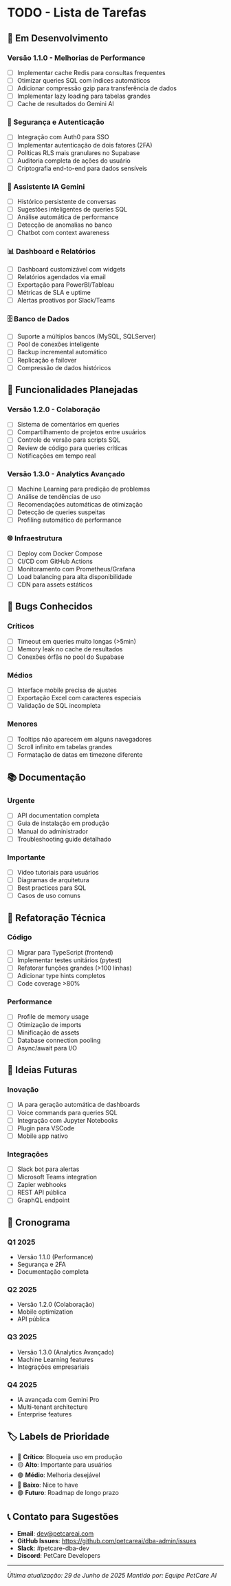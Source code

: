 # TODO - Lista de Tarefas

## 🚧 Em Desenvolvimento

### Versão 1.1.0 - Melhorias de Performance
- [ ] Implementar cache Redis para consultas frequentes
- [ ] Otimizar queries SQL com índices automáticos
- [ ] Adicionar compressão gzip para transferência de dados
- [ ] Implementar lazy loading para tabelas grandes
- [ ] Cache de resultados do Gemini AI

### 🔐 Segurança e Autenticação
- [ ] Integração com Auth0 para SSO
- [ ] Implementar autenticação de dois fatores (2FA)
- [ ] Políticas RLS mais granulares no Supabase
- [ ] Auditoria completa de ações do usuário
- [ ] Criptografia end-to-end para dados sensíveis

### 🤖 Assistente IA Gemini
- [ ] Histórico persistente de conversas
- [ ] Sugestões inteligentes de queries SQL
- [ ] Análise automática de performance
- [ ] Detecção de anomalias no banco
- [ ] Chatbot com context awareness

### 📊 Dashboard e Relatórios
- [ ] Dashboard customizável com widgets
- [ ] Relatórios agendados via email
- [ ] Exportação para PowerBI/Tableau
- [ ] Métricas de SLA e uptime
- [ ] Alertas proativos por Slack/Teams

### 🗄️ Banco de Dados
- [ ] Suporte a múltiplos bancos (MySQL, SQLServer)
- [ ] Pool de conexões inteligente
- [ ] Backup incremental automático
- [ ] Replicação e failover
- [ ] Compressão de dados históricos

## 🎯 Funcionalidades Planejadas

### Versão 1.2.0 - Colaboração
- [ ] Sistema de comentários em queries
- [ ] Compartilhamento de projetos entre usuários
- [ ] Controle de versão para scripts SQL
- [ ] Review de código para queries críticas
- [ ] Notificações em tempo real

### Versão 1.3.0 - Analytics Avançado
- [ ] Machine Learning para predição de problemas
- [ ] Análise de tendências de uso
- [ ] Recomendações automáticas de otimização
- [ ] Detecção de queries suspeitas
- [ ] Profiling automático de performance

### 🌐 Infraestrutura
- [ ] Deploy com Docker Compose
- [ ] CI/CD com GitHub Actions
- [ ] Monitoramento com Prometheus/Grafana
- [ ] Load balancing para alta disponibilidade
- [ ] CDN para assets estáticos

## 🐛 Bugs Conhecidos

### Críticos
- [ ] Timeout em queries muito longas (>5min)
- [ ] Memory leak no cache de resultados
- [ ] Conexões órfãs no pool do Supabase

### Médios
- [ ] Interface mobile precisa de ajustes
- [ ] Exportação Excel com caracteres especiais
- [ ] Validação de SQL incompleta

### Menores
- [ ] Tooltips não aparecem em alguns navegadores
- [ ] Scroll infinito em tabelas grandes
- [ ] Formatação de datas em timezone diferente

## 📚 Documentação

### Urgente
- [ ] API documentation completa
- [ ] Guia de instalação em produção
- [ ] Manual do administrador
- [ ] Troubleshooting guide detalhado

### Importante
- [ ] Video tutoriais para usuários
- [ ] Diagramas de arquitetura
- [ ] Best practices para SQL
- [ ] Casos de uso comuns

## 🔧 Refatoração Técnica

### Código
- [ ] Migrar para TypeScript (frontend)
- [ ] Implementar testes unitários (pytest)
- [ ] Refatorar funções grandes (>100 linhas)
- [ ] Adicionar type hints completos
- [ ] Code coverage >80%

### Performance
- [ ] Profile de memory usage
- [ ] Otimização de imports
- [ ] Minificação de assets
- [ ] Database connection pooling
- [ ] Async/await para I/O

## 🌟 Ideias Futuras

### Inovação
- [ ] IA para geração automática de dashboards
- [ ] Voice commands para queries SQL
- [ ] Integração com Jupyter Notebooks
- [ ] Plugin para VSCode
- [ ] Mobile app nativo

### Integrações
- [ ] Slack bot para alertas
- [ ] Microsoft Teams integration
- [ ] Zapier webhooks
- [ ] REST API pública
- [ ] GraphQL endpoint

## 📅 Cronograma

### Q1 2025
- Versão 1.1.0 (Performance)
- Segurança e 2FA
- Documentação completa

### Q2 2025
- Versão 1.2.0 (Colaboração)
- Mobile optimization
- API pública

### Q3 2025
- Versão 1.3.0 (Analytics Avançado)
- Machine Learning features
- Integrações empresariais

### Q4 2025
- IA avançada com Gemini Pro
- Multi-tenant architecture
- Enterprise features

## 🏷️ Labels de Prioridade

- 🔴 **Crítico**: Bloqueia uso em produção
- 🟡 **Alto**: Importante para usuários
- 🟢 **Médio**: Melhoria desejável
- 🔵 **Baixo**: Nice to have
- 🟣 **Futuro**: Roadmap de longo prazo

## 📞 Contato para Sugestões

- **Email**: dev@petcareai.com
- **GitHub Issues**: https://github.com/petcareai/dba-admin/issues
- **Slack**: #petcare-dba-dev
- **Discord**: PetCare Developers

---

*Última atualização: 29 de Junho de 2025*
*Mantido por: Equipe PetCare AI*
